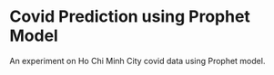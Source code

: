 # Covid Prediction using Prophet Model
An experiment on Ho Chi Minh City covid data using Prophet model.
